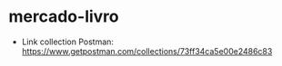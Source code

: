 # mercado-livro

- Link collection Postman:  https://www.getpostman.com/collections/73ff34ca5e00e2486c83
